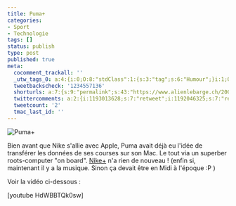 ```yaml
---
title: Puma+
categories:
- Sport
- Technologie
tags: []
status: publish
type: post
published: true
meta:
  cocomment_trackall: ''
  _utw_tags_0: a:4:{i:0;O:8:"stdClass":1:{s:3:"tag";s:6:"Humour";}i:1;O:8:"stdClass":1:{s:3:"tag";s:3:"Mac";}i:2;O:8:"stdClass":1:{s:3:"tag";s:5:"Sport";}i:3;O:8:"stdClass":1:{s:3:"tag";s:11:"Technologie";}}
  tweetbackscheck: '1234557136'
  shorturls: a:7:{s:9:"permalink";s:43:"https://www.alienlebarge.ch/2007/07/26/puma/";s:7:"tinyurl";s:25:"https://tinyurl.com/akjemv";s:4:"isgd";s:17:"https://is.gd/iuVf";s:5:"bitly";s:18:"https://bit.ly/irKg";s:5:"snipr";s:22:"https://snipr.com/bcrgh";s:5:"snurl";s:22:"https://snurl.com/bcrgh";s:7:"snipurl";s:24:"https://snipurl.com/bcrgh";}
  twittercomments: a:2:{i:1193013628;s:7:"retweet";i:1192046325;s:7:"retweet";}
  tweetcount: '2'
  tmac_last_id: ''
---
```

<img src="https://dlgjp9x71cipk.cloudfront.net/2007/07/pumaplus.png" alt="Puma+" />

Bien avant que Nike s'allie avec Apple, Puma avait déjà eu l'idée de transférer les données de ses courses sur son Mac. Le tout via un superber roots-computer "on board". <a href="https://nikeplus.nike.com/nikeplus/" title="Nike+">Nike+</a> n'a rien de nouveau ! (enfin si, maintenant il y a la musique. Sinon ça devait être en Midi à l'époque :P )

Voir la vidéo ci-dessous :

<!--more-->

[youtube HdWBBTQk0sw]
